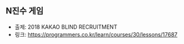 ## N진수 게임

- 출제: 2018 KAKAO BLIND RECRUITMENT
- 링크: https://programmers.co.kr/learn/courses/30/lessons/17687
